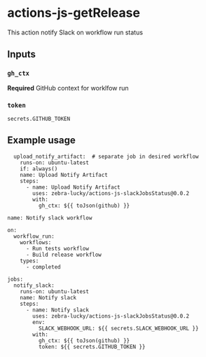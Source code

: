 # actions-js-getRelease

This action notify Slack on workflow run status

## Inputs

### `gh_ctx`

**Required** GitHub context for worklfow run

### `token`

`secrets.GITHUB_TOKEN`

## Example usage

```
  upload_notify_artifact:  # separate job in desired workflow
    runs-on: ubuntu-latest
    if: always()
    name: Upload Notify Artifact
    steps:
      - name: Upload Notify Artifact
        uses: zebra-lucky/actions-js-slackJobsStatus@0.0.2
        with:
          gh_ctx: ${{ toJson(github) }}
```

```
name: Notify slack workflow

on:
  workflow_run:
    workflows:
      - Run tests workflow
      - Build release workflow
    types:
      - completed

jobs:
  notify_slack:
    runs-on: ubuntu-latest
    name: Notify slack
    steps:
      - name: Notify slack
        uses: zebra-lucky/actions-js-slackJobsStatus@0.0.2
        env:
          SLACK_WEBHOOK_URL: ${{ secrets.SLACK_WEBHOOK_URL }}
        with:
          gh_ctx: ${{ toJson(github) }}
          token: ${{ secrets.GITHUB_TOKEN }}
```
